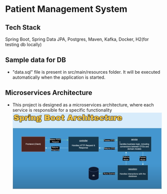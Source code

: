 # Patient Management System

## Tech Stack
Spring Boot, Spring Data JPA, Postgres, Maven, Kafka, Docker, H2(for testing db locally)

## Sample data for DB
- "data.sql" file is present in src/main/resources folder. It will be executed automatically when the application is started.

## Microservices Architecture
- This project is designed as a microservices architecture, where each service is responsible for a specific functionality
![Microservices Architecture](https://github.com/naveen-v-v/patient-management-system/blob/main/1-springboot-architecture.png)
